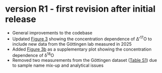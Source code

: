 # version R1  - first revision after initial release

* General improvements to the codebase
* Updated [Figure 3](figures/LT_Figure_3.png) showing the concentration dependence of ∆'<sup>17</sup>O to include new data from the Göttingen lab measured in 2025
* Added [Figure 3b](figures/LT_Figure_3b.png) as a supplementary plot showing the concentration dependence of δ<sup>18</sup>O
* Removed two measurements from the Göttingen dataset ([Table S1](data/LT_Table_S1.png)) due to sample name mix-up and analytical issues